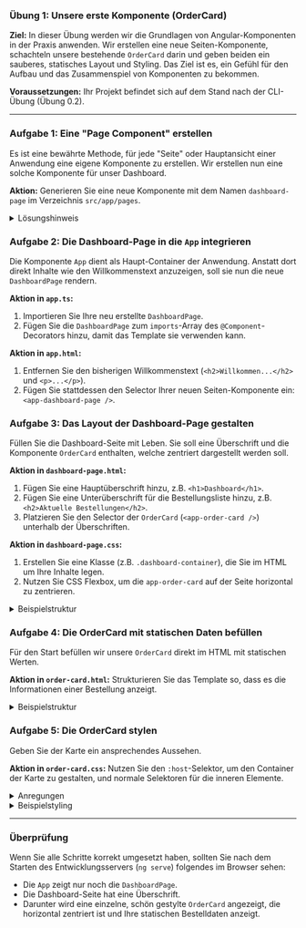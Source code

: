 ### **Übung 1: Unsere erste Komponente (OrderCard)**

**Ziel:** In dieser Übung werden wir die Grundlagen von Angular-Komponenten in der Praxis anwenden. Wir erstellen eine neue Seiten-Komponente, schachteln unsere bestehende `OrderCard` darin und geben beiden ein sauberes, statisches Layout und Styling. Das Ziel ist es, ein Gefühl für den Aufbau und das Zusammenspiel von Komponenten zu bekommen.

**Voraussetzungen:** Ihr Projekt befindet sich auf dem Stand nach der CLI-Übung (Übung 0.2).

-----

### **Aufgabe 1: Eine "Page Component" erstellen**

Es ist eine bewährte Methode, für jede "Seite" oder Hauptansicht einer Anwendung eine eigene Komponente zu erstellen. Wir erstellen nun eine solche Komponente für unser Dashboard.

**Aktion:** Generieren Sie eine neue Komponente mit dem Namen `dashboard-page` im Verzeichnis `src/app/pages`.
<details>
  <summary>Lösungshinweis</summary>

```bash
ng generate component pages/dashboard-page
```
</details>


### **Aufgabe 2: Die Dashboard-Page in die `App` integrieren**

Die Komponente `App` dient als Haupt-Container der Anwendung. Anstatt dort direkt Inhalte wie den Willkommenstext anzuzeigen, soll sie nun die neue `DashboardPage` rendern.

**Aktion in `app.ts`:**

1.  Importieren Sie Ihre neu erstellte `DashboardPage`.
2.  Fügen Sie die `DashboardPage` zum `imports`-Array des `@Component`-Decorators hinzu, damit das Template sie verwenden kann.

**Aktion in `app.html`:**

1.  Entfernen Sie den bisherigen Willkommenstext (`<h2>Willkommen...</h2>` und `<p>...</p>`).
2.  Fügen Sie stattdessen den Selector Ihrer neuen Seiten-Komponente ein: `<app-dashboard-page />`.

### **Aufgabe 3: Das Layout der Dashboard-Page gestalten**

Füllen Sie die Dashboard-Seite mit Leben. Sie soll eine Überschrift und die Komponente `OrderCard` enthalten, welche zentriert dargestellt werden soll.

**Aktion in `dashboard-page.html`:**

1.  Fügen Sie eine Hauptüberschrift hinzu, z.B. `<h1>Dashboard</h1>`.
2.  Fügen Sie eine Unterüberschrift für die Bestellungsliste hinzu, z.B. `<h2>Aktuelle Bestellungen</h2>`.
3.  Platzieren Sie den Selector der `OrderCard` (`<app-order-card />`) unterhalb der Überschriften.

**Aktion in `dashboard-page.css`:**

1.  Erstellen Sie eine Klasse (z.B. `.dashboard-container`), die Sie im HTML um Ihre Inhalte legen.
2.  Nutzen Sie CSS Flexbox, um die `app-order-card` auf der Seite horizontal zu zentrieren.

<details>
  <summary>Beispielstruktur</summary>

```css
.dashboard-container {
display: flex;
flex-direction: column;
align-items: center;
}
```
</details>

### **Aufgabe 4: Die OrderCard mit statischen Daten befüllen**

Für den Start befüllen wir unsere `OrderCard` direkt im HTML mit statischen Werten.

**Aktion in `order-card.html`:**
Strukturieren Sie das Template so, dass es die Informationen einer Bestellung anzeigt.

<details>
  <summary>Beispielstruktur</summary>

```html
<div class="card-header">
  <h3>Bestellung #101</h3>
  <span>Status: Shipped</span>
</div>
<div class="card-body">
  <p>Kunde: Manner GmbH</p>
  <p>Betrag: 299,95 €</p>
</div>
```
</details>

### **Aufgabe 5: Die OrderCard stylen**

Geben Sie der Karte ein ansprechendes Aussehen.

**Aktion in `order-card.css`:**
Nutzen Sie den `:host`-Selektor, um den Container der Karte zu gestalten, und normale Selektoren für die inneren Elemente.

<details>
  <summary>Anregungen</summary>

* **`:host`**: Geben Sie dem Container einen Rahmen (`border`), etwas Innenabstand (`padding`), abgerundete Ecken (`border-radius`) und einen leichten Schatten (`box-shadow`), damit er sich vom Hintergrund abhebt. Setzen Sie eine feste Breite (`width`).
* **Header (`.card-header`)**: Nutzen Sie Flexbox (`display: flex`, `justify-content: space-between`), um Titel und Status an entgegengesetzte Enden zu rücken. Geben Sie ihm eine Hintergrundfarbe.
* **Schriftarten**: Wählen Sie passende Schriftgrößen und -stärken für die verschiedenen Textelemente.
* **Hover-Effekt**: Fügen Sie einen `:host:hover`-Effekt hinzu, der zum Beispiel den Schatten subtil verstärkt oder die Rahmenfarbe ändert, um Interaktivität zu signalisieren.

</details>

<details>
  <summary>Beispielstyling</summary>

```css
/*
* :host ist ein spezieller Selektor, der das Host-Element der Komponente
* selbst stylt – in unserem Fall das <app-order-card>-Tag.
  */
  :host {
  /*
  * 'display: block' ist wichtig, damit das Element wie ein Container behandelt
  * wird und Eigenschaften wie 'width' und 'margin' korrekt angewendet werden.
  */
  display: block;
  width: 400px; /* Eine feste Breite für eine konsistente Darstellung. */
  border: 1px solid #e0e0e0; /* Ein dezenter, hellgrauer Rahmen. */
  border-radius: 8px; /* Moderne, abgerundete Ecken. */
  background-color: #ffffff; /* Weißer Hintergrund. */
  box-shadow: 0 2px 4px rgba(0, 0, 0, 0.05); /* Ein sehr subtiler Schatten für einen leichten 3D-Effekt. */

  /* 'overflow: hidden' stellt sicher, dass der Hintergrund des Headers von den abgerundeten Ecken abgeschnitten wird. */
  overflow: hidden;

  /* 'transition' sorgt dafür, dass sich Änderungen (z.B. beim Hover) flüssig anfühlen. */
  transition: all 0.2s ease-in-out;
  }

  /*
  * Der :host:hover-Effekt wird aktiv, wenn die Maus über die Komponente bewegt wird.
  * Er signalisiert dem Benutzer Interaktivität.
  */
  :host:hover {
  cursor: pointer; /* Der Mauszeiger wird zur Hand, was Klickbarkeit anzeigt. */
  border-color: #0f172a; /* Die Rahmenfarbe ändert sich zu einem primären Blau. */
  box-shadow: 0 4px 12px rgba(0, 0, 0, 0.1); /* Der Schatten wird stärker, was die Karte "anhebt". */
  transform: translateY(-2px); /* Eine leichte Bewegung nach oben verstärkt den Schwebe-Effekt. */
  }

  /* Styling für den Header-Bereich der Karte. */
  .card-header {
  display: flex; /* Aktiviert Flexbox für die Ausrichtung der Kind-Elemente. */
  justify-content: space-between; /* Platziert die Elemente an den entgegengesetzten Enden. */
  align-items: center; /* Zentriert die Elemente vertikal. */

  background-color: #f8f9fa; /* Ein sehr helles Grau, um den Header visuell abzuheben. */
  padding: 1rem; /* 16px Innenabstand. */
  border-bottom: 1px solid #e0e0e0; /* Eine feine Linie trennt Header und Body. */
  }

  /* Styling für den Hauptinhaltsbereich der Karte. */
  .card-body {
  padding: 1rem; /* Gleicher Innenabstand wie im Header für Konsistenz. */
  }

  /*
  * Schriftarten-Anpassungen
  */

  /* Spezifische Styles für die h3-Überschrift im Header. */
  .card-header h3 {
  margin: 0; /* Entfernt den Standard-Außenabstand der Überschrift. */
  font-size: 1.15rem; /* Etwas größer als der Standardtext. */
  color: #333;
  }

  /* Spezifische Styles für den Status-Text im Header. */
  .card-header span {
  font-size: 0.9rem;
  font-weight: 500;
  color: #555;
  background-color: #e9ecef;
  padding: 0.25rem 0.5rem;
  border-radius: 4px;
  }

  /* Styles für die Paragraphen im Body-Bereich. */
  .card-body p {
  margin: 0.5rem 0; /* Etwas vertikaler Abstand zwischen den Zeilen. */
  color: #444;
  }

  /* Entfernt den überflüssigen Abstand beim ersten und letzten Paragraphen. */
  .card-body p:first-child {
  margin-top: 0;
  }

  .card-body p:last-child {
  margin-bottom: 0;
  }

```
</details>

-----

### **Überprüfung**

Wenn Sie alle Schritte korrekt umgesetzt haben, sollten Sie nach dem Starten des Entwicklungsservers (`ng serve`) folgendes im Browser sehen:

* Die `App` zeigt nur noch die `DashboardPage`.
* Die Dashboard-Seite hat eine Überschrift.
* Darunter wird eine einzelne, schön gestylte `OrderCard` angezeigt, die horizontal zentriert ist und Ihre statischen Bestelldaten anzeigt.

